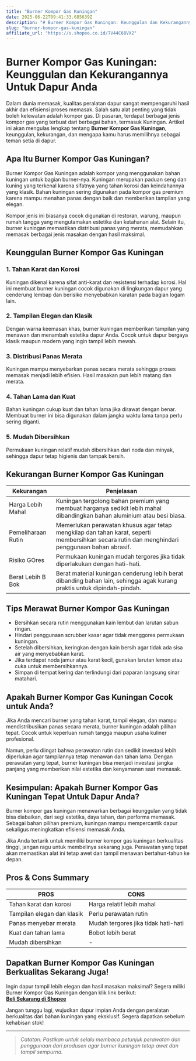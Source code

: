 ```yaml
---
title: "Burner Kompor Gas Kuningan"
date: 2025-06-22T09:41:33.685639Z
description: "# Burner Kompor Gas Kuningan: Keunggulan dan Kekurangannya Untuk Dapur Anda..."
slug: "burner-kompor-gas-kuningan"
affiliate_url: "https://s.shopee.co.id/7V44C68VX2"
---
```

# Burner Kompor Gas Kuningan: Keunggulan dan Kekurangannya Untuk Dapur Anda

Dalam dunia memasak, kualitas peralatan dapur sangat mempengaruhi hasil akhir dan efisiensi proses memasak. Salah satu alat penting yang tidak boleh kelewatan adalah kompor gas. Di pasaran, terdapat berbagai jenis kompor gas yang terbuat dari berbagai bahan, termasuk Kuningan. Artikel ini akan mengulas lengkap tentang **Burner Kompor Gas Kuningan**, keunggulan, kekurangan, dan mengapa kamu harus memilihnya sebagai teman setia di dapur.

## Apa Itu Burner Kompor Gas Kuningan?

Burner Kompor Gas Kuningan adalah kompor yang menggunakan bahan kuningan untuk bagian burner-nya. Kuningan merupakan paduan seng dan kuning yang terkenal karena sifatnya yang tahan korosi dan keindahannya yang klasik. Bahan kuningan sering digunakan pada kompor gas premium karena mampu menahan panas dengan baik dan memberikan tampilan yang elegan.

Kompor jenis ini biasanya cocok digunakan di restoran, warung, maupun rumah tangga yang mengutamakan estetika dan ketahanan alat. Selain itu, burner kuningan memastikan distribusi panas yang merata, memudahkan memasak berbagai jenis masakan dengan hasil maksimal.

## Keunggulan Burner Kompor Gas Kuningan

### 1. Tahan Karat dan Korosi

Kuningan dikenal karena sifat anti-karat dan resistensi terhadap korosi. Hal ini membuat burner kuningan cocok digunakan di lingkungan dapur yang cenderung lembap dan berisiko menyebabkan karatan pada bagian logam lain.

### 2. Tampilan Elegan dan Klasik

Dengan warna keemasan khas, burner kuningan memberikan tampilan yang menawan dan menambah estetika dapur Anda. Cocok untuk dapur bergaya klasik maupun modern yang ingin tampil lebih mewah.

### 3. Distribusi Panas Merata

Kuningan mampu menyebarkan panas secara merata sehingga proses memasak menjadi lebih efisien. Hasil masakan pun lebih matang dan merata.

### 4. Tahan Lama dan Kuat

Bahan kuningan cukup kuat dan tahan lama jika dirawat dengan benar. Membuat burner ini bisa digunakan dalam jangka waktu lama tanpa perlu sering diganti.

### 5. Mudah Dibersihkan

Permukaan kuningan relatif mudah dibersihkan dari noda dan minyak, sehingga dapur tetap higienis dan tampak bersih.

## Kekurangan Burner Kompor Gas Kuningan

| Kekurangan | Penjelasan |
|--------------|------------|
| Harga Lebih Mahal | Kuningan tergolong bahan premium yang membuat harganya sedikit lebih mahal dibandingkan bahan aluminium atau besi biasa. |
| Pemeliharaan Rutin | Memerlukan perawatan khusus agar tetap mengkilap dan tahan karat, seperti membersihkan secara rutin dan menghindari penggunaan bahan abrasif. |
| Risiko GOres | Permukaan kuningan mudah tergores jika tidak diperlakukan dengan hati-hati. |
| Berat Lebih B Bok | Berat material kuningan cenderung lebih berat dibanding bahan lain, sehingga agak kurang praktis untuk dipindah-pindah. |

## Tips Merawat Burner Kompor Gas Kuningan

- Bersihkan secara rutin menggunakan kain lembut dan larutan sabun ringan.
- Hindari penggunaan scrubber kasar agar tidak menggores permukaan kuningan.
- Setelah dibersihkan, keringkan dengan kain bersih agar tidak ada sisa air yang menyebabkan karat.
- Jika terdapat noda jamur atau karat kecil, gunakan larutan lemon atau cuka untuk membersihkannya.
- Simpan di tempat kering dan terlindungi dari paparan langsung sinar matahari.

## Apakah Burner Kompor Gas Kuningan Cocok untuk Anda?

Jika Anda mencari burner yang tahan karat, tampil elegan, dan mampu mendistribusikan panas secara merata, burner kuningan adalah pilihan tepat. Cocok untuk keperluan rumah tangga maupun usaha kuliner profesional.

Namun, perlu diingat bahwa perawatan rutin dan sedikit investasi lebih diperlukan agar tampilannya tetap menawan dan tahan lama. Dengan perawatan yang tepat, burner kuningan bisa menjadi investasi jangka panjang yang memberikan nilai estetika dan kenyamanan saat memasak.

## Kesimpulan: Apakah Burner Kompor Gas Kuningan Tepat Untuk Dapur Anda?

Burner kompor gas kuningan menawarkan berbagai keunggulan yang tidak bisa diabaikan, dari segi estetika, daya tahan, dan performa memasak. Sebagai bahan pilihan premium, kuningan mampu mempercantik dapur sekaligus meningkatkan efisiensi memasak Anda.

Jika Anda tertarik untuk memiliki burner kompor gas kuningan berkualitas tinggi, jangan ragu untuk membelinya sekarang juga. Perawatan yang tepat akan memastikan alat ini tetap awet dan tampil menawan bertahun-tahun ke depan.

## Pros & Cons Summary

| PROS | CONS |
|------------------------------|------------------------------------|
| Tahan karat dan korosi | Harga relatif lebih mahal |
| Tampilan elegan dan klasik | Perlu perawatan rutin |
| Panas menyebar merata | Mudah tergores jika tidak hati-hati |
| Kuat dan tahan lama | Bobot lebih berat |
| Mudah dibersihkan | -

## Dapatkan Burner Kompor Gas Kuningan Berkualitas Sekarang Juga!

Ingin dapur tampil lebih elegan dan hasil masakan maksimal? Segera miliki Burner Kompor Gas Kuningan dengan klik link berikut:  
[**Beli Sekarang di Shopee**](https://s.shopee.co.id/7V44C68VX2)

Jangan tunggu lagi, wujudkan dapur impian Anda dengan peralatan berkualitas dari bahan kuningan yang eksklusif. Segera dapatkan sebelum kehabisan stok!

---

> *Catatan: Pastikan untuk selalu membaca petunjuk perawatan dan penggunaan dari produsen agar burner kuningan tetap awet dan tampil sempurna.*